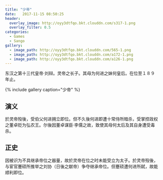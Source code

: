 ```yaml
---
title: "少帝"
date:   2017-11-15 08:50:25
header:
  overlay_image: http://oyy3dtfqo.bkt.clouddn.com/s317-1.png
  overlay_filter: 0.5
categories:
  - Games
  - Sango
gallery:
  - image_path: http://oyy3dtfqo.bkt.clouddn.com/565-1.png
  - image_path: http://oyy3dtfqo.bkt.clouddn.com/a172-1.png
  - image_path: http://oyy3dtfqo.bkt.clouddn.com/a126-1.png
---
```


东汉之第十三代皇帝·刘辩。灵帝之长子。其母为何进之妹何皇后。在位至１８９年止。

{% include gallery caption="少帝" %}

## 演义

於灵帝殁後，受伯父何进拥立即位。但不久後何进即遭十常侍所暗杀，受掌控政权之董卓贬为弘农王。尔後因董卓谋臣·李儒之故，致使其母何太后及其自身遭受毒杀。

## 正史

因被识为不具继承帝位之器量，故於灵帝在位之时未能受立为太子。於灵帝殁後，与宦官蹇硕所推举之刘协（日後之献帝）争夺继承帝位。但蹇硕遭何进所弑，故能顺利即位。